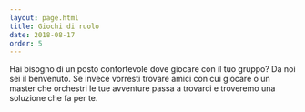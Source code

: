 ```yaml
---
layout: page.html
title: Giochi di ruolo
date: 2018-08-17
order: 5
---
```


Hai bisogno di un posto confortevole dove giocare con il tuo gruppo? Da noi sei il benvenuto. Se invece vorresti trovare amici con cui giocare o un master che orchestri le tue avventure passa a trovarci e troveremo una soluzione che fa per te.
